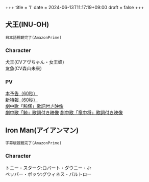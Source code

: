 +++
title = 'I'
date = 2024-06-13T11:17:19+09:00
draft = false
+++

## 犬王(INU-OH)
```
日本語視聴完了(AmazonPrime)
```
  
### Character
犬王(CVアヴちゃん・女王蜂)\
友魚(CV森山未來)

### PV
[本予告（60秒）](https://youtu.be/1aWljU6ZDKU)\
[新特報（60秒）](https://youtu.be/BqheWziqFig)\
[劇中歌「腕塚」歌詞付き映像](https://youtu.be/b3tP4huFvlE)\
[劇中歌「鯨」歌詞付き映像](https://youtu.be/_1tcR73GydI)
[劇中歌「竜中将」歌詞付き映像](https://youtu.be/0rNBfHmbmAU)


## Iron Man(アイアンマン)
```
字幕版視聴完了(AmazonPrime)
```
### Character
トニー・スターク:ロバート・ダウニー・Jr\
ペッパー・ボッツ:グウィネス・パルトロー